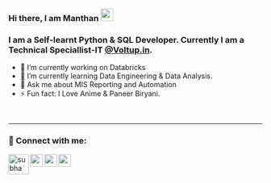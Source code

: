 ### Hi there, I am Manthan <img src="https://media.giphy.com/media/hvRJCLFzcasrR4ia7z/giphy.gif" width="25px">

### I am a Self-learnt Python & SQL Developer. Currently I am a Technical Speciallist-IT [@Voltup.in](https://voltup.in/).
- 🔭 I’m currently working on Databricks
- 🌱 I’m currently learning Data Engineering & Data Analysis.
- 💬 Ask me about MIS Reporting and Automation
- ⚡ Fun fact: I Love Anime & Paneer Biryani.
<br/>
<hr/>



### 🧧 Connect with me:
[<img align="left" alt="subhamrex | Twitter" width="40px" src="https://dwglogo.com/wp-content/uploads/2019/02/Twitter_logo.png" />][Twitter]
[<img align="left" alt="subhamrex | LinkedIn" width="25px" src="http://pngimg.com/uploads/linkedIn/linkedIn_PNG32.png" />][LinkedIn]
[<img align="left" alt="subhamrex | Instagram" width="25px" src="http://pngimg.com/uploads/instagram/instagram_PNG11.png" />][Instagram]
[<img align="left" alt="subhamrex | GithubProfile" width="25px" src="https://cdn-icons-png.flaticon.com/512/25/25231.png" />][MyProfile]
<br />




[MyProfile]:https://github.com/subhamrex
[Anaconda]:https://www.anaconda.com/
[PowerBI]:https://powerbi.microsoft.com/en-us/
[R]:https://www.r-project.org/
[VSCode]:https://code.visualstudio.com/
[Jupyter]:https://jupyter.org/
[PyCharm]:https://www.jetbrains.com/pycharm/
[flask]:https://flask.palletsprojects.com/en/1.1.x/
[Git]:https://git-scm.com/
[MongoDB]:https://www.mongodb.com/
[MySQL]:https://www.mysql.com/
[Notepad++]:https://notepad-plus-plus.org/
[Python]:https://www.python.org/
[Instagram]: https://www.instagram.com/manthan_mitaben_ladva/
[Twitter]: https://x.com/manthan_ladva?t=FdKnS9MyCCjmWaxmC3o7cg&s=08
[LinkedIn]: https://www.linkedin.com/in/manthan-ladva/
